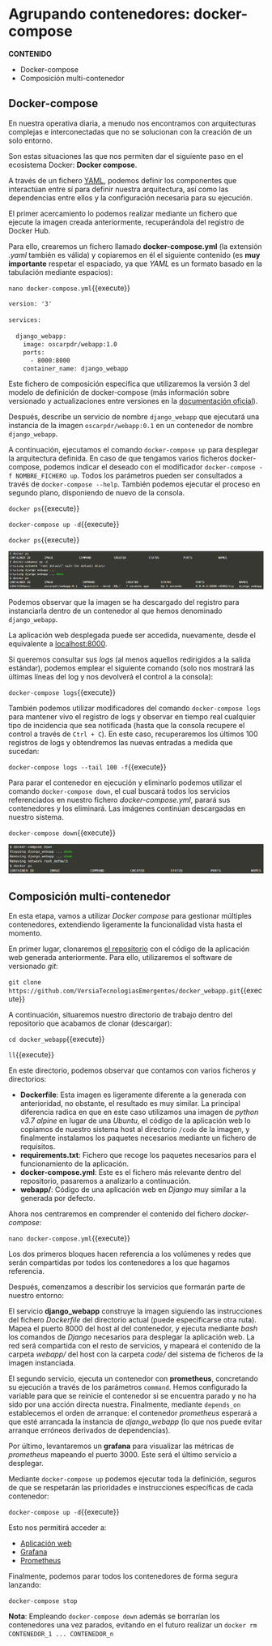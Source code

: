 
# Agrupando contenedores: docker-compose

**CONTENIDO**

- Docker-compose
- Composición multi-contenedor



## Docker-compose

En nuestra operativa diaria, a menudo nos encontramos con arquitecturas complejas e interconectadas que no se solucionan con la creación de un solo entorno.

Son estas situaciones las que nos permiten dar el siguiente paso en el ecosistema Docker: **Docker compose**.

A través de un fichero [YAML](https://yaml.org/), podemos definir los componentes que interactúan entre sí para definir nuestra arquitectura, así como las dependencias entre ellos y la configuración necesaria para su ejecución.

El primer acercamiento lo podemos realizar mediante un fichero que ejecute la imagen creada anteriormente, recuperándola del registro de Docker Hub.

Para ello, crearemos un fichero llamado **docker-compose.yml** (la extensión *.yaml* también es válida) y copiaremos en él el siguiente contenido (es **muy importante** respetar el espaciado, ya que *YAML* es un formato basado en la tabulación mediante espacios):

`nano docker-compose.yml`{{execute}}

```
version: '3'

services:

  django_webapp:
    image: oscarpdr/webapp:1.0
    ports:
      - 8000:8000
    container_name: django_webapp
```

Este fichero de composición especifica que utilizaremos la versión 3 del modelo de definición de docker-compose (más información sobre versionado y actualizaciones entre versiones en la [documentación oficial](https://docs.docker.com/compose/compose-file/compose-versioning/)).

Después, describe un servicio de nombre `django_webapp` que ejecutará una instancia de la imagen `oscarpdr/webapp:0.1` en un contenedor de nombre `django_webapp`.

A continuación, ejecutamos el comando `docker-compose up` para desplegar la arquitectura definida. En caso de que tengamos varios ficheros docker-compose, podemos indicar el deseado con el modificador `docker-compose -f NOMBRE_FICHERO up`. Todos los parámetros pueden ser consultados a través de `docker-compose --help`. También podemos ejecutar el proceso en segundo plano, disponiendo de nuevo de la consola.

`docker ps`{{execute}}

`docker-compose up -d`{{execute}}

`docker ps`{{execute}}

![docker-compose up](./assets/docker-compose_up.png)

Podemos observar que la imagen se ha descargado del registro para instanciarla dentro de un contenedor al que hemos denominado `django_webapp`.

La aplicación web desplegada puede ser accedida, nuevamente, desde el equivalente a [localhost:8000](https://[[HOST_SUBDOMAIN]]-8000-[[KATACODA_HOST]].environments.katacoda.com).

Si queremos consultar sus *logs* (al menos aquellos redirigidos a la salida estándar), podemos emplear el siguiente comando (solo nos mostrará las últimas líneas del log y nos devolverá el control a la consola):

`docker-compose logs`{{execute}}

También podemos utilizar modificadores del comando `docker-compose logs` para mantener vivo el registro de logs y observar en tiempo real cualquier tipo de incidencia que sea notificada (hasta que la consola recupere el control a través de `Ctrl + C`). En este caso, recuperaremos los últimos 100 registros de logs y obtendremos las nuevas entradas a medida que sucedan:

`docker-compose logs --tail 100 -f`{{execute}}

Para parar el contenedor en ejecución y eliminarlo podemos utilizar el comando `docker-compose down`, el cual buscará todos los servicios referenciados en nuestro fichero *docker-compose.yml*, parará sus contenedores y los eliminará. Las imágenes continúan descargadas en nuestro sistema.

`docker-compose down`{{execute}}

![docker-compose down](./assets/docker-compose_down.png)



## Composición multi-contenedor

En esta etapa, vamos a utilizar *Docker compose* para gestionar múltiples contenedores, extendiendo ligeramente la funcionalidad vista hasta el momento.

En primer lugar, clonaremos [el repositorio](https://github.com/VersiaTecnologiasEmergentes/docker_webapp) con el código de la aplicación web generada anteriormente. Para ello, utilizaremos el software de versionado *git*:

`git clone https://github.com/VersiaTecnologiasEmergentes/docker_webapp.git`{{execute}}

A continuación, situaremos nuestro directorio de trabajo dentro del repositorio que acabamos de clonar (descargar):

`cd docker_webapp`{{execute}}

`ll`{{execute}}

En este directorio, podemos observar que contamos con varios ficheros y directorios:

- **Dockerfile**: Esta imagen es ligeramente diferente a la generada con anterioridad, no obstante, el resultado es muy similar. La principal diferencia radica en que en este caso utilizamos una imagen de *python v3.7 alpine* en lugar de una *Ubuntu*, el código de la aplicación web lo copiamos de nuestro sistema host al directorio `/code` de la imagen, y finalmente instalamos los paquetes necesarios mediante un fichero de requisitos.
- **requirements.txt**: Fichero que recoge los paquetes necesarios para el funcionamiento de la aplicación.
- **docker-compose.yml**: Este es el fichero más relevante dentro del repositorio, pasaremos a analizarlo a continuación.
- **webapp/**: Código de una aplicación web en *Django* muy similar a la generada por defecto.

Ahora nos centraremos en comprender el contenido del fichero *docker-compose*:

`nano docker-compose.yml`{{execute}}

Los dos primeros bloques hacen referencia a los volúmenes y redes que serán compartidas por todos los contenedores a los que hagamos referencia.

Después, comenzamos a describir los servicios que formarán parte de nuestro entorno:

El servicio **django_webapp** construye la imagen siguiendo las instrucciones del fichero *Dockerfile* del directorio actual (puede especificarse otra ruta). Mapea el puerto 8000 del host al del contenedor, y ejecuta mediante *bash* los comandos de *Django* necesarios para desplegar la aplicación web. La red será compartida con el resto de servicios, y mapeará el contenido de la carpeta *webapp/* del host con la carpeta *code/* del sistema de ficheros de la imagen instanciada.

El segundo servicio, ejecuta un contenedor con **prometheus**, concretando su ejecución a través de los parámetros `command`. Hemos configurado la variable para que se reinicie el contenedor si se encuentra parado y no ha sido por una acción directa nuestra. Finalmente, mediante `depends_on` establecemos el orden de arranque: el contenedor *prometheus* esperará a que esté arrancada la instancia de *django_webapp* (lo que nos puede evitar arranque erróneos derivados de dependencias).

Por último, levantaremos un **grafana** para visualizar las métricas de *prometheus* mapeando el puerto 3000. Este será el último servicio a desplegar.

Mediante `docker-compose up` podemos ejecutar toda la definición, seguros de que se respetarán las prioridades e instrucciones específicas de cada contenedor:

`docker-compose up -d`{{execute}}

Esto nos permitirá acceder a:
- [Aplicación web](https://[[HOST_SUBDOMAIN]]-8000-[[KATACODA_HOST]].environments.katacoda.com)
- [Grafana](https://[[HOST_SUBDOMAIN]]-3000-[[KATACODA_HOST]].environments.katacoda.com)
- [Prometheus](https://[[HOST_SUBDOMAIN]]-9090-[[KATACODA_HOST]].environments.katacoda.com)

Finalmente, podemos parar todos los contenedores de forma segura lanzando:

`docker-compose stop`

**Nota**: Empleando `docker-compose down` además se borrarían los contenedores una vez parados, evitando en el futuro realizar un `docker rm CONTENEDOR_1 ... CONTENEDOR_n`
